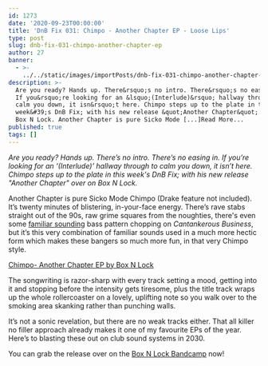```yaml
---
id: 1273
date: '2020-09-23T00:00:00'
title: 'DnB Fix 031: Chimpo - Another Chapter EP - Loose Lips'
type: post
slug: dnb-fix-031-chimpo-another-chapter-ep
author: 27
banner:
  - >-
    ../../static/images/importPosts/dnb-fix-031-chimpo-another-chapter-ep/image1273.jpeg
description: >-
  Are you ready? Hands up. There&rsquo;s no intro. There&rsquo;s no easing in.
  If you&rsquo;re looking for an &lsquo;(Interlude)&rsquo; hallway through to
  calm you down, it isn&rsquo;t here. Chimpo steps up to the plate in this
  week&#39;s DnB Fix; with his new release &quot;Another Chapter&quot; over on
  Box N Lock. Another Chapter is pure Sicko Mode [...]Read More...
published: true
tags: []
---
```

_Are you ready? Hands up. There’s no intro. There’s no easing in. If you’re looking for an ‘(Interlude)’ hallway through to calm you down, it isn’t here. Chimpo steps up to the plate in this week's DnB Fix; with his new release "Another Chapter" over on Box N Lock._

Another Chapter is pure Sicko Mode Chimpo (Drake feature not included). It’s twenty minutes of blistering, in-your-face energy. There’s rave stabs straight out of the 90s, raw grime squares from the noughties, there's even some [familiar sounding](https://www.youtube.com/watch?v=zAbkBLKisIg) bass pattern chopping on _Cantankerous Business_, but it’s this very combination of familiar sounds used in a much more hectic form which makes these bangers so much more fun, in that very Chimpo style. 

<a href="https://boxnlock.bandcamp.com/album/chimpo-another-chapter-ep">Chimpo- Another Chapter EP by Box N Lock</a>

The songwriting is razor-sharp with every track setting a mood, getting into it and stopping before the intensity gets tiresome, plus the title track wraps up the whole rollercoaster on a lovely, uplifting note so you walk over to the smoking area skanking rather than punching walls. 

It’s not a sonic revelation, but there are no weak tracks either. That all killer no filler approach already makes it one of my favourite EPs of the year. Here’s to blasting these out on club sound systems in 2030.

You can grab the release over on the [Box N Lock Bandcamp](https://boxnlock.bandcamp.com/album/chimpo-another-chapter-ep) now!